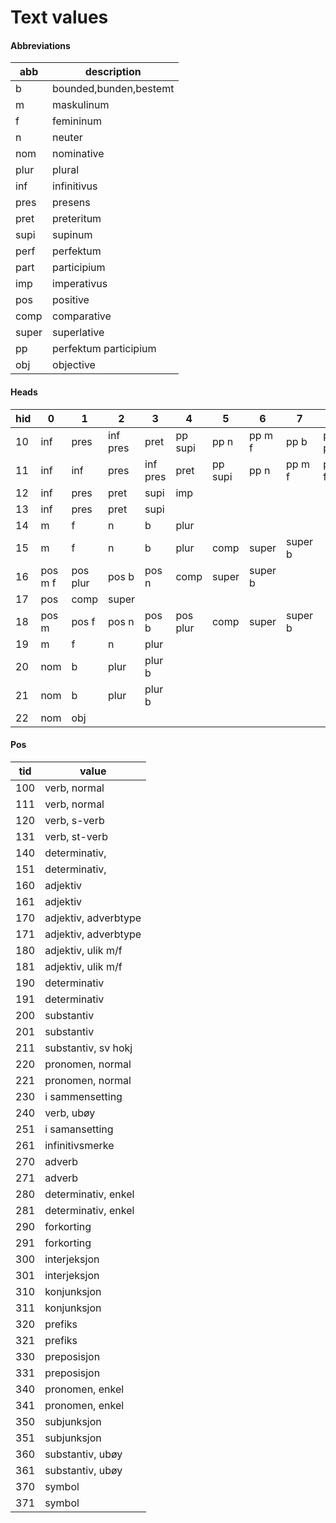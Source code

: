 # Text values
#### Abbreviations
abb  |description
-----|-----------
b    |bounded,bunden,bestemt
m    |maskulinum
f    |femininum
n    |neuter
nom  |nominative
plur |plural
inf  |infinitivus
pres |presens
pret |preteritum
supi |supinum
perf |perfektum
part |participium
imp  |imperativus
pos  |positive
comp |comparative
super|superlative
pp   |perfektum participium
obj  |objective

#### Heads
hid|0     |1       |2       |3       |4       |5      |6      |7     |8      |9        |10     |11       |12 |13 |14
---|---   |---     |---     |---     |---     |---    |---    |---   |---    |---      |---    |---      |---|---|---
10|inf    |pres    |inf pres|pret    |pp supi |pp n   |pp m f |pp b  |pp plur|pres part|imp
11|inf    |inf     |pres    |inf pres|pret    |pp supi|pp n   |pp m f|pp f   |pp b     |pp plur|pres part|imp|imp|imp
12|inf    |pres    |pret    |supi    |imp
13|inf    |pres    |pret    |supi
14|m      |f       |n       |b       |plur
15|m      |f       |n       |b       |plur    |comp   |super  |super b
16|pos m f|pos plur|pos b   |pos n   |comp    |super  |super b
17|pos    |comp    |super
18|pos m  |pos f   |pos n   |pos b   |pos plur|comp   |super  |super b
19|m      |f       |n       |plur
20|nom    |b       |plur    |plur b
21|nom    |b       |plur    |plur b
22|nom    |obj

#### Pos
tid|value
--|-----
100|verb, normal
111|verb, normal
120|verb, s-verb
131|verb, st-verb
140|determinativ, <adj>
151|determinativ, <adj>
160|adjektiv
161|adjektiv
170|adjektiv, adverbtype
171|adjektiv, adverbtype
180|adjektiv, ulik m/f
181|adjektiv, ulik m/f
190|determinativ
191|determinativ
200|substantiv
201|substantiv
211|substantiv, sv hokj
220|pronomen, normal
221|pronomen, normal
230|i sammensetting
240|verb, ubøy
251|i samansetting
261|infinitivsmerke
270|adverb
271|adverb
280|determinativ, enkel
281|determinativ, enkel
290|forkorting
291|forkorting
300|interjeksjon
301|interjeksjon
310|konjunksjon
311|konjunksjon
320|prefiks
321|prefiks
330|preposisjon
331|preposisjon
340|pronomen, enkel
341|pronomen, enkel
350|subjunksjon
351|subjunksjon
360|substantiv, ubøy
361|substantiv, ubøy
370|symbol
371|symbol